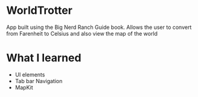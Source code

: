 # WorldTrotter 

App built using the Big Nerd Ranch Guide book. Allows the user to convert from Farenheit to Celsius and also view the map of the world

# What I learned 

- UI elements 
- Tab bar Navigation 
- MapKit 
